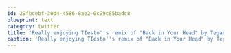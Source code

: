 ```yaml
---
id: 29fbcebf-30d4-4586-8ae2-0c99c85badc8
blueprint: text
category: twitter
title: 'Really enjoying TIesto''s remix of "Back in Your Head" by Tegan and Sara right now.'
caption: 'Really enjoying TIesto''s remix of "Back in Your Head" by Tegan and Sara right now.'
---
```

